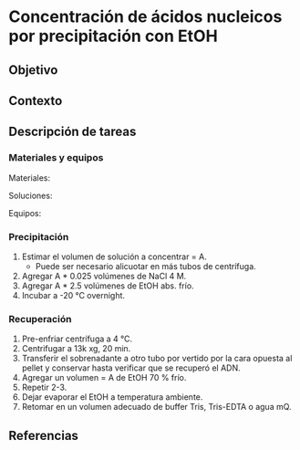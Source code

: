 # Concentración de ácidos nucleicos por precipitación con EtOH

## Objetivo



## Contexto



## Descripción de tareas

### Materiales y equipos

Materiales:



Soluciones:



Equipos:



### Precipitación

1. Estimar el volumen de solución a concentrar = A.
   - Puede ser necesario alicuotar en más tubos de centrífuga.
3. Agregar A * 0.025 volúmenes de NaCl 4 M.
4. Agregar A * 2.5 volúmenes de EtOH abs. frío.
5. Incubar a -20 °C overnight.

### Recuperación

1. Pre-enfriar centrífuga a 4 °C.
2. Centrifugar a 13k xg, 20 min.
3. Transferir el sobrenadante a otro tubo por vertido por la cara opuesta al pellet y conservar hasta verificar que se recuperó el ADN.
4. Agregar un volumen = A de EtOH 70 % frío.
5. Repetir 2-3.
6. Dejar evaporar el EtOH a temperatura ambiente.
7. Retomar en un volumen adecuado de buffer Tris, Tris-EDTA o agua mQ.

## Referencias

